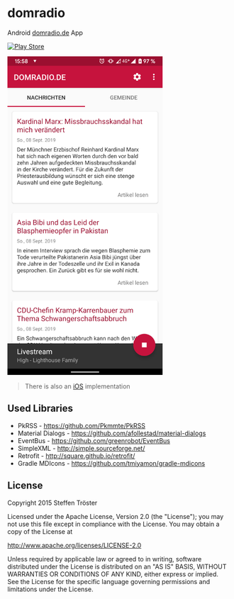 # domradio

Android [domradio.de](http://domradio.de) App 

[![Play Store](https://developer.android.com/images/brand/en_generic_rgb_wo_45.png)](https://play.google.com/store/apps/details?id=de.domradio)

![Screenshot](images/screenshot.png)

> There is also an [iOS](https://github.com/stetro/domradio-ios) implementation

Used Libraries
--------------

* PkRSS - https://github.com/Pkmmte/PkRSS
* Material Dialogs - https://github.com/afollestad/material-dialogs
* EventBus - https://github.com/greenrobot/EventBus
* SimpleXML - http://simple.sourceforge.net/
* Retrofit - http://square.github.io/retrofit/
* Gradle MDIcons - https://github.com/tmiyamon/gradle-mdicons

License
-------

Copyright 2015 Steffen Tröster

Licensed under the Apache License, Version 2.0 (the "License");
you may not use this file except in compliance with the License.
You may obtain a copy of the License at

http://www.apache.org/licenses/LICENSE-2.0

Unless required by applicable law or agreed to in writing, software
distributed under the License is distributed on an "AS IS" BASIS,
WITHOUT WARRANTIES OR CONDITIONS OF ANY KIND, either express or implied.
See the License for the specific language governing permissions and
limitations under the License.

